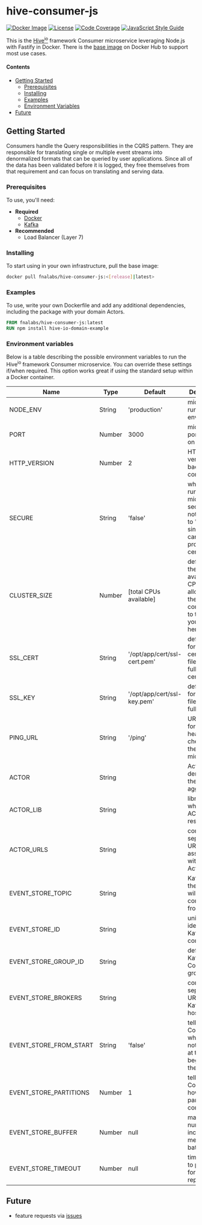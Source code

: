 # hive-consumer-js

[![Docker Image][docker-image]][docker-url]
[![License][license-image]][license-url]
[![Code Coverage][codecov-image]][codecov-url]
[![JavaScript Style Guide][style-image]][style-url]

This is the [Hive<sup>io</sup>](https://hiveframework.io) framework Consumer microservice leveraging Node.js with Fastify in Docker. There is the [base image](https://hub.docker.com/r/fnalabs/hive-consumer-js/) on Docker Hub to support most use cases.

#### Contents

- [Getting Started](#getting-started)
    - [Prerequisites](#prerequisites)
    - [Installing](#installing)
    - [Examples](#examples)
    - [Environment Variables](#environment-variables)
- [Future](#future)

## Getting Started

Consumers handle the Query responsibilities in the CQRS pattern. They are responsible for translating single or multiple event streams into denormalized formats that can be queried by user applications. Since all of the data has been validated before it is logged, they free themselves from that requirement and can focus on translating and serving data.

### Prerequisites

To use, you'll need:

- **Required**
    - [Docker](https://www.docker.com)
    - [Kafka](https://kafka.apache.org)
- **Recommended**
    - Load Balancer (Layer 7)

### Installing

To start using in your own infrastructure, pull the base image:

```sh
docker pull fnalabs/hive-consumer-js:<[release]|latest>
```

### Examples

To use, write your own Dockerfile and add any additional dependencies, including the package with your domain Actors.

```dockerfile
FROM fnalabs/hive-consumer-js:latest
RUN npm install hive-io-domain-example
```

### Environment variables

Below is a table describing the possible environment variables to run the Hive<sup>io</sup> framework Consumer microservice. You can override these settings if/when required. This option works great if using the standard setup within a Docker container.

Name                    | Type    | Default                       | Description
----------------------- | ------- | ----------------------------- | -------------------------------------------------------
NODE_ENV                | String  | 'production'                  | microservice runtime environment
PORT                    | Number  | 3000                          | microservice port to listen on
HTTP_VERSION            | Number  | 2                             | HTTP version for backward compatibility
SECURE                  | String  | 'false'                       | whether to run microservice secure or not. defaults to 'false' since we cannot provide certifications
CLUSTER_SIZE            | Number  | [total CPUs available]        | defaults to the total available CPUs allocated to the container or to the size you specify here
SSL_CERT                | String  | '/opt/app/cert/ssl-cert.pem'  | default path for SSL certificate file or the full certificate
SSL_KEY                 | String  | '/opt/app/cert/ssl-key.pem'   | default path for SSL key file or the full key
PING_URL                | String  | '/ping'                       | URL to use for shallow health checks for the microservice
ACTOR                   | String  |                               | Actor to denormalize the aggregates
ACTOR_LIB               | String  |                               | library where the ACTOR resides
ACTOR_URLS              | String  |                               | comma-separated URLs associated with the Actor
EVENT_STORE_TOPIC       | String  |                               | Kafka topic the events will be consumed from
EVENT_STORE_ID          | String  |                               | unique identifier for Kafka client connection
EVENT_STORE_GROUP_ID    | String  |                               | defines Kafka Consumer group id
EVENT_STORE_BROKERS     | String  |                               | comma separated URLs where Kafka is hosted
EVENT_STORE_FROM_START  | String  | 'false'                       | tells Consumer whether or not to start at the beginning of the topic
EVENT_STORE_PARTITIONS  | Number  | 1                             | tells Consumer how many partitions to consume
EVENT_STORE_BUFFER      | Number  | null                          | maximum number of incoming messages to batch
EVENT_STORE_TIMEOUT     | Number  | null                          | time (in `ms`) to poll Kafka for delivery reports

## Future

- feature requests via [issues](https://github.com/fnalabs/hive-io/issues)

[docker-image]: https://img.shields.io/docker/v/fnalabs/hive-consumer-js?sort=semver
[docker-url]: https://hub.docker.com/r/fnalabs/hive-consumer-js/

[license-image]: https://img.shields.io/badge/License-Apache%202.0-blue.svg
[license-url]: https://github.com/fnalabs/hive-io/blob/master/containers/hive-consumer-js/LICENSE

[codecov-image]: https://codecov.io/gh/fnalabs/hive-io/branch/master/graph/badge.svg
[codecov-url]: https://codecov.io/gh/fnalabs/hive-io

[style-image]: https://img.shields.io/badge/code_style-standard-brightgreen.svg
[style-url]: https://standardjs.com
